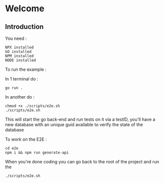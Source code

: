 # Welcome

## Introduction

You need :

```
NPX installed
GO installed
NPM installed
NODE installed
```

To run the example :

In 1 terminal do :
```
go run .
```

In another do :

```
chmod +x ./scripts/e2e.sh
./scripts/e2e.sh
```

This will start the go back-end and run tests on it via a testID, 
you'll have a new database with an unique guid available to verify the state of the database


To work on the E2E : 

```
cd e2e
npm i && npm run generate-api
```

When you're done coding you can go back to the root of the project and run the 

```
./scripts/e2e.sh
```